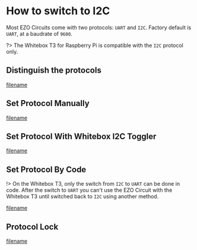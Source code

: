 # <i class="fas fa-code-branch"></i> How to switch to I2C

Most EZO Circuits come with two protocols: `UART` and `I2C`. Factory default is `UART`, at a baudrate of `9600`.

?> The Whitebox T3 for Raspberry Pi is compatible with the `I2C` protocol only.

## Distinguish the protocols

[filename](https://raw.githubusercontent.com/whitebox-labs/whitebox-docs/master/tentacle/common/ezo-protocols.md ':include')


## Set Protocol Manually

[filename](https://raw.githubusercontent.com/whitebox-labs/whitebox-docs/master/tentacle/common/ezo-protocols-manually.md ':include')


## Set Protocol With Whitebox I2C Toggler

[filename](https://raw.githubusercontent.com/whitebox-labs/whitebox-docs/master/tentacle/common/ezo-protocols-toggler.md ':include')

## Set Protocol By Code

!> On the Whitebox T3, only the switch from `I2C` to `UART` can be done in code. After the switch to `UART` you can't use the EZO Circuit with the Whitebox T3 until switched back to `I2C` using another method.

[filename](https://raw.githubusercontent.com/whitebox-labs/whitebox-docs/master/tentacle/common/ezo-protocols-code.md ':include')

##  Protocol Lock

[filename](https://raw.githubusercontent.com/whitebox-labs/whitebox-docs/master/tentacle/common/ezo-protocols-lock.md ':include')
